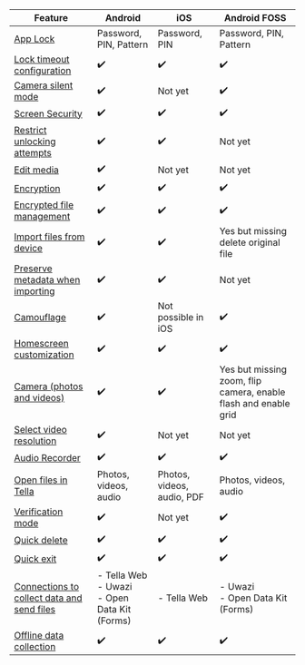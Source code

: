 
| **Feature** | **Android**| **iOS** | **Android FOSS** |
|------|------|-----|-----|
|[App Lock](/features#app-lock)| Password, PIN, Pattern|Password, PIN | Password, PIN, Pattern |
|[Lock timeout configuration](/features#lock-timeout-configuration)| ✔️| ✔️| ✔️ |
|[Camera silent mode](/features#camera-silent-mode)| ✔️| Not yet| ✔️ |
| [Screen Security](/features#screen-security)| ✔️| ✔️| ✔️ |
| [Restrict unlocking attempts](features#restrict-unlocking-attempts)| ✔️| ✔️| Not yet |
| [Edit media](features#edit-media)| ✔️| Not yet | Not yet |
| [Encryption](/features#encryption)| ✔️| ✔️| ✔️ |
| [Encrypted file management](/features#file-management)| ✔️ | ✔️ | ✔️ |
| [Import files from device](/features#import-files-from-device)| ✔️ | ✔️ | Yes but missing delete original file |
| [Preserve metadata when importing](/features#preserve-metadata-when-importing)| ✔️ | ✔️ | Not yet |
| [Camouflage](/features#camouflage) | ✔️ | Not possible in iOS | ✔️ |
| [Homescreen customization](/features#homescreen-customization) | ✔️ | ✔️ | ✔️ |
| [Camera (photos and videos)](/features#camera-photos-and-videos) | ✔️ | ✔️ | Yes but missing  zoom, flip camera, enable flash and enable grid |
| [Select video resolution](/features#select-video-resolution) | ✔️ | Not yet | Not yet |
| [Audio Recorder](/features#audio-recorder)| ✔️ | ✔️ | ✔️ |
| [Open files in Tella](/features#open-files-in-tella)| Photos, videos, audio | Photos, videos, audio, PDF | Photos, videos, audio |
| [Verification mode](/features#verification-mode)| ✔️ | Not yet | ✔️ |
| [Quick delete](/features#quick-delete)| ✔️ | ✔️ | ✔️ |
| [Quick exit](/features#quick-exit)| ✔️ | ✔️ | ✔️ |
| [Connections to collect data and send files](/features#connecting-to-servers) | - Tella Web <br />- Uwazi <br />- Open Data Kit (Forms) | - Tella Web  | - Uwazi <br />- Open Data Kit (Forms)  |
| [Offline data collection](/features#offline-data-collection) | ✔️ | ✔️ |  ✔️ |
